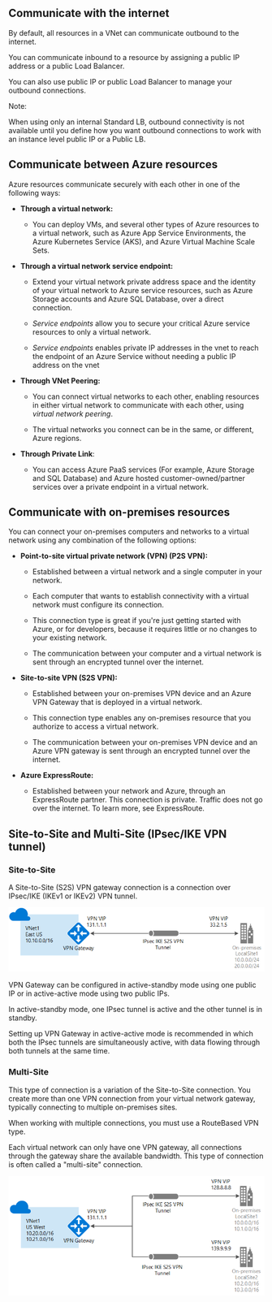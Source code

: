 ## Communicate with the internet

By default, all resources in a VNet can communicate outbound to the internet.

You can communicate inbound to a resource by assigning a public IP address or a public Load Balancer. 

You can also use public IP or public Load Balancer to manage your outbound connections.

  Note:

  When using only an internal Standard LB, outbound connectivity is not available until you define how you want outbound connections to work with an instance level public IP or a Public LB.

## Communicate between Azure resources

Azure resources communicate securely with each other in one of the following ways:

- **Through a virtual network:** 
  - You can deploy VMs, and several other types of Azure resources to a virtual network, such as Azure App Service Environments, the Azure Kubernetes Service (AKS), and Azure Virtual Machine Scale Sets. 

- **Through a virtual network service endpoint:** 
  - Extend your virtual network private address space and the identity of your virtual network to Azure service resources, such as Azure Storage accounts and Azure SQL Database, over a direct connection. 
  
  - *Service endpoints* allow you to secure your critical Azure service resources to only a virtual network. 
  - *Service endpoints* enables private IP addresses in the vnet to reach the endpoint of an Azure Service without needing a public IP 
    address on the vnet

- **Through VNet Peering:** 
  - You can connect virtual networks to each other, enabling resources in either virtual network to communicate with each other, using *virtual network peering*. 
  
  - The virtual networks you connect can be in the same, or different, Azure regions.

- **Through Private Link**:
  - You can access Azure PaaS services (For example, Azure Storage and SQL Database) and Azure hosted customer-owned/partner services over a private endpoint in a virtual network.

## Communicate with on-premises resources

You can connect your on-premises computers and networks to a virtual network using any combination of the following options:

- **Point-to-site virtual private network (VPN) (P2S VPN):** 
  - Established between a virtual network and a single computer in your network. 
  
  - Each computer that wants to establish connectivity with a virtual network must configure its connection. 
  
  - This connection type is great if you're just getting started with Azure, or for developers, because it requires little or no changes to your existing network. 
  
  - The communication between your computer and a virtual network is sent through an encrypted tunnel over the internet. 

- **Site-to-site VPN (S2S VPN):** 
  - Established between your on-premises VPN device and an Azure VPN Gateway that is deployed in a virtual network. 
  
  - This connection type enables any on-premises resource that you authorize to access a virtual network. 
  
  - The communication between your on-premises VPN device and an Azure VPN gateway is sent through an encrypted tunnel over the internet. 

- **Azure ExpressRoute:** 
  - Established between your network and Azure, through an ExpressRoute partner. This connection is private. Traffic does not go over the internet. To learn more, see ExpressRoute.


## Site-to-Site and Multi-Site (IPsec/IKE VPN tunnel)

### Site-to-Site

A Site-to-Site (S2S) VPN gateway connection is a connection over IPsec/IKE (IKEv1 or IKEv2) VPN tunnel.

![](https://github.com/amarnadh19/books/blob/main/images/az_network_connect_1.png?)

VPN Gateway can be configured in active-standby mode using one public IP or in active-active mode using two public IPs.

In active-standby mode, one IPsec tunnel is active and the other tunnel is in standby.

Setting up VPN Gateway in active-active mode is recommended in which both the IPsec tunnels are simultaneously active, with data flowing through both tunnels at the same time.

### Multi-Site

This type of connection is a variation of the Site-to-Site connection. You create more than one VPN connection from your virtual network gateway, typically connecting to multiple on-premises sites.

When working with multiple connections, you must use a RouteBased VPN type.

Each virtual network can only have one VPN gateway, all connections through the gateway share the available bandwidth. This type of connection is often called a "multi-site" connection.

![](https://github.com/amarnadh19/books/blob/main/images/az_network_connect_2.png?)


